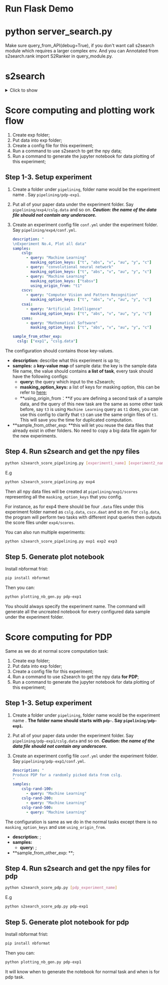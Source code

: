 # Run Flask Demo

# python server_search.py

Make sure query_from_API(debug=True), if you don't want call s2search module which requires a larger complex env.
And you can Annotated from s2search.rank import S2Ranker in query_module.py.

# s2search

<details>
    <summary>Click to show</summary>

The Semantic Scholar Search Reranker

The code in this repo is for when you have a plain-text query and some academic documents,
and your goal is to search within the documents and obtain a score for how
good of a match each document is for the query. The standard pipeline involves a first-stage ranker (like ElasticSearch) and a reranker.
The model included with this repository is for the reranking stage only, but you may have few-enough documents
that a first-stage ranker is not necessary. The model and featurization are both fast.

## Installation

To install this package, run the following:

```bash
git clone https://github.com/allenai/s2search.git
cd s2search
conda create -y --name s2search python==3.7
conda activate s2search
python setup.py develop
pip install https://github.com/kpu/kenlm/archive/master.zip
```

To obtain the necessary data, run this command after the package is installed:

`aws s3 cp --no-sign-request s3://ai2-s2-research-public/s2search_data.zip .`

Then unzip the file. Iniside the zip is folder named `s2search/` that will contain all of the artifacts you'll need to get predictions.

Warning: this zip file is 10G compressed and 17G uncompressed.

## Example

Warning: you will need more than 17G of ram because of the large `kenlm` models that need to be loaded into memory.

An example of how to use this repo:

```python
from s2search.rank import S2Ranker

# point to the artifacts downloaded from s3
data_dir = 's2search/'

# the data is a list of dictionaries
papers = [
    {
        'title': 'Neural Networks are Great',
        'abstract': 'Neural networks are known to be really great models. You should use them.',
        'venue': 'Deep Learning Notions',
        'authors': ['Sergey Feldman', 'Gottfried W. Leibniz'],
        'year': 2019,
        'n_citations': 100,
        'n_key_citations': 10
    },
    {
        'title': 'Neural Networks are Terrible',
        'abstract': 'Neural networks have only barely worked and we should stop working on them.',
        'venue': 'JMLR',
        'authors': ['Isaac Newton', 'Sergey Feldman'],
        'year': 2009,
        'n_citations': 5000  # we don't have n_key_citations here and that's OK
    }
]

# only do this once because we have to load the giant language models into memory
s2ranker = S2Ranker(data_dir)

# higher scores are better
print(s2ranker.score('neural networks', papers))
print(s2ranker.score('feldman newton', papers))
print(s2ranker.score('jmlr', papers))
print(s2ranker.score('missing', papers))
```

Note that `n_key_citations` is a Semantic Scholar feature. If you don't have it, just leave that key out of the data dictionary. The other paper fields are required.

</details>

# Score computing and plotting work flow

1. Create exp folder;
2. Put data into exp folder;
3. Create a config file for this experiment;
4. Run a command to use s2search to get the npy data;
5. Run a command to generate the jupyter notebook for data plotting of this experiment;

## Step 1-3. Setup experiment

1. Create a folder under `pipelining`, folder name would be the experiment name . Say `pipelining/pdp-exp1`.

2. Put all of your paper data under the experiment folder. Say `pipelining/exp4/cslg.data` and so on.
   _**Caution: the name of the data file should not contain any underscore.**_

3. Create an experiment config file `conf.yml` under the experiment folder. Say `pipelining/exp4/conf.yml`.

   ```yaml
   description: "
   \nExperiment No.4, Plot all data"
   samples:
       cslg:
         - query: "Machine Learning"
           masking_option_keys: ["t", "abs", "v", "au", "y", "c"]
         - query: "convolutional neural network"
           masking_option_keys: ["t", "abs", "v", "au", "y", "c"]
         - query: "Machine Learning"
           masking_option_keys: ["tabsv"]
           using_origin_from: "t1"
       cscv:
         - query: "Computer Vision and Pattern Recognition"
           masking_option_keys: ["t", "abs", "v", "au", "y", "c"]
       csai:
         - query: "Artificial Intelligence"
           masking_option_keys: ["t", "abs", "v", "au", "y", "c"]
       csms:
         - query: "Mathematical Software"
           masking_option_keys: ["t", "abs", "v", "au", "y", "c"]

   sample_from_other_exp:
     cslg: ["exp1", "cslg.data"]
   ```

The configuration should contains those key-values.

- **description:** describe what this experiment is up to;
- **samples:** a **key-value map** of sample data: the key is the sample data file name, the value should contains **a list of task**, every task should have the following configs:
  - **query:** the query which input to the s2search;
  - **masking_option_keys:** a list of keys for masking option, this can be refer to [here](https://github.com/youyinnn/s2search/blob/85b3ac3e854b8903f92134d32515ae8313e3725e/feature_masking.py#L4);
  - **using_origin_from：**if you are defining a second task of a sample data, and the query of this new task are the same as some other task before, say `t3` is using `Machine Learning` query as `t1` does, you can use this config to clarify that `t3` can use the same origin files of `t1`. This will save you the time for duplicated computation.
- **sample_from_other_exp: **this will let you reuse the data files that already exist in other folders. No need to copy a big data file again for the new experiments.

## Step 4. Run s2search and get the npy files

```bash
python s2search_score_pipelining.py [experiment1_name] [experiment2_name] ...
```

E.g

```bash
python s2search_score_pipelining.py exp4
```

Then all npy data files will be created at `pipelining/exp1/scores` representing all the `masking_option_keys` that you config.

For instance, as for exp4 there should be four `.data` files under this experiment folder named as `cslg.data`, `cscv.daat` and so on. For `cslg.data`, the program will perform two tasks with different input queries then outputs the score files under `exp4/scores`.

You can also run multiple experiments:

```bash
python s2search_score_pipelining.py exp1 exp2 exp3
```

## Step 5. Generate plot notebook

Install nbformat frist:

```bash
pip install nbformat
```

Then you can:

```bash
python plotting_nb_gen.py pdp-exp1
```

You should always specify the experiment name. The command will generate all the uncreated notebook for every configured data sample under the experiment folder.

# Score computing for PDP

Same as we do at normal score computation task:

1. Create exp folder;
2. Put data into exp folder;
3. Create a config file for this experiment;
4. Run a command to use s2search to get the npy data **for PDP**;
5. Run a command to generate the jupyter notebook for data plotting of this experiment;

## Step 1-3. Setup experiment

1. Create a folder under `pipelining`, folder name would be the experiment name . **The folder name should starts with `pdp-`. Say `pipelining/pdp-exp1`.**

2. Put all of your paper data under the experiment folder. Say `pipelining/pdp-exp1/cslg.data` and so on.
   _**Caution: the name of the data file should not contain any underscore.**_

3. Create an experiment config file `conf.yml` under the experiment folder. Say `pipelining/pdp-exp1/conf.yml`.

   ```yaml
   description: "
   Produce PDP for a randomly picked data from cslg.
   "
   samples:
       cslg-rand-100:
         - query: "Machine Learning"
       cslg-rand-200:
         - query: "Machine Learning"
       cslg-rand-500:
         - query: "Machine Learning"

   ```

The configuration is same as we do in the normal tasks except there is no `masking_option_keys` and use `using_origin_from`.

- **description:** ;
- **samples:**
  - **query:** ;
- **sample_from_other_exp: **;

## Step 4. Run s2search and get the npy files for pdp

```bash
python s2search_score_pdp.py [pdp_experiment_name]
```

E.g

```bash
python s2search_score_pdp.py pdp-exp1
```

## Step 5. Generate plot notebook for pdp

Install nbformat frist:

```bash
pip install nbformat
```

Then you can:

```bash
python plotting_nb_gen.py pdp-exp1
```

It will know when to generate the notebook for normal task and when is for pdp task.
